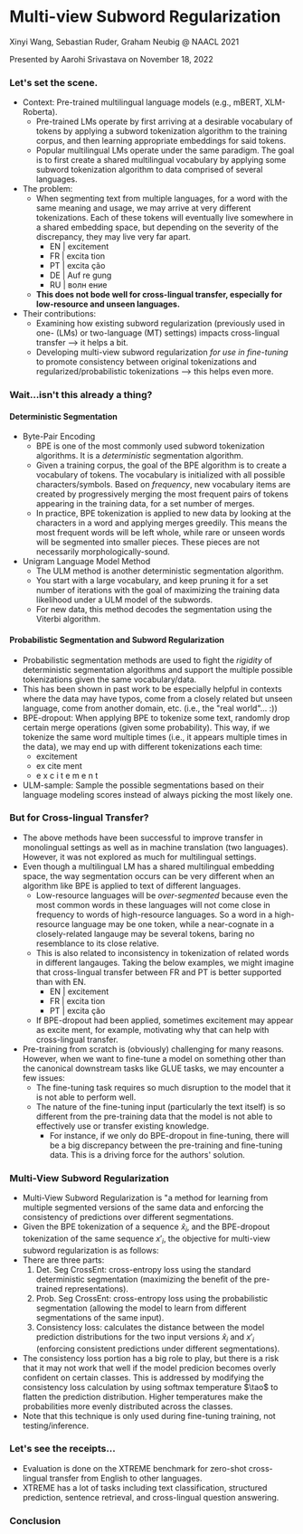 # Multi-view Subword Regularization

Xinyi Wang, Sebastian Ruder, Graham Neubig @ NAACL 2021

Presented by Aarohi Srivastava on November 18, 2022

### Let's set the scene.
* Context: Pre-trained multilingual language models (e.g., mBERT, XLM-Roberta).
  * Pre-trained LMs operate by first arriving at a desirable vocabulary of tokens by applying a subword tokenization algorithm to the training corpus, and then learning appropriate embeddings for said tokens.
  * Popular multilingual LMs operate under the same paradigm.  The goal is to first create a shared multilingual vocabulary by applying some subword tokenization algorithm to data comprised of several languages.
* The problem: 
  * When segmenting text from multiple languages, for a word with the same meaning and usage, we may arrive at very different tokenizations.  Each of these tokens will eventually live somewhere in a shared embedding space, but depending on the severity of the discrepancy, they may live very far apart.  
    * EN | excitement
    * FR | excita tion
    * PT | excita ção
    * DE | Auf re gung
    * RU | волн ение
  * **This does not bode well for cross-lingual transfer, especially for low-resource and unseen languages.** 
* Their contributions: 
  * Examining how existing subword regularization (previously used in one- (LMs) or two-language (MT) settings) impacts cross-lingual transfer --> it helps a bit.
  * Developing multi-view subword regularization *for use in fine-tuning* to promote consistency between original tokenizations and regularized/probabilistic tokenizations --> this helps even more.

### Wait...isn't this already a thing?

#### Deterministic Segmentation
* Byte-Pair Encoding 
  * BPE is one of the most commonly used subword tokenization algorithms.  It is a *deterministic* segmentation algorithm.
  * Given a training corpus, the goal of the BPE algorithm is to create a vocabulary of tokens.  The vocabulary is initialized with all possible characters/symbols.  Based on *frequency*, new vocabulary items are created by progressively merging the most frequent pairs of tokens appearing in the training data, for a set number of merges.
  * In practice, BPE tokenization is applied to new data by looking at the characters in a word and applying merges greedily.  This means the most frequent words will be left whole, while rare or unseen words will be segmented into smaller pieces.  These pieces are not necessarily morphologically-sound.
* Unigram Language Model Method
  * The ULM method is another deterministic segmentation algorithm.  
  * You start with a large vocabulary, and keep pruning it for a set number of iterations with the goal of maximizing the training data likelihood under a ULM model of the subwords.  
  * For new data, this method decodes the segmentation using the Viterbi algorithm.

#### Probabilistic Segmentation and Subword Regularization
* Probabilistic segmentation methods are used to fight the *rigidity* of deterministic segmentation algorithms and support the multiple possible tokenizations given the same vocabulary/data.  
* This has been shown in past work to be especially helpful in contexts where the data may have typos, come from a closely related but unseen language, come from another domain, etc.  (i.e., the "real world"... :))
* BPE-dropout: When applying BPE to tokenize some text, randomly drop certain merge operations (given some probability).  This way, if we tokenize the same word multiple times (i.e., it appears multiple times in the data), we may end up with different tokenizations each time:
  * excitement
  * ex cite ment
  * e x c i t e m e n t
* ULM-sample: Sample the possible segmentations based on their language modeling scores instead of always picking the most likely one.

### But for Cross-lingual Transfer?
* The above methods have been successful to improve transfer in monolingual settings as well as in machine translation (two languages).  However, it was not explored as much for multilingual settings.
* Even though a multilingual LM has a shared multilingual embedding space, the way segmentation occurs can be very different when an algorithm like BPE is applied to text of different languages.
  * Low-resource languages will be *over-segmented* because even the most common words in these languages will not come close in frequency to words of high-resource languages.  So a word in a high-resource language may be one token, while a near-cognate in a closely-related langauge may be several tokens, baring no resemblance to its close relative.
  * This is also related to inconsistency in tokenization of related words in different langauges.  Taking the below examples, we might imagine that cross-lingual transfer between FR and PT is better supported than with EN.   
    * EN | excitement
    * FR | excita tion
    * PT | excita ção
  * If BPE-dropout had been applied, sometimes excitement may appear as excite ment, for example, motivating why that can help with cross-lingual transfer.
* Pre-training from scratch is (obviously) challenging for many reasons.  However, when we want to fine-tune a model on something other than the canonical downstream tasks like GLUE tasks, we may encounter a few issues:
  * The fine-tuning task requires so much disruption to the model that it is not able to perform well.
  * The nature of the fine-tuning input (particularly the text itself) is so different from the pre-training data that the model is not able to effectively use or transfer existing knowledge.
    * For instance, if we only do BPE-dropout in fine-tuning, there will be a big discrepancy between the pre-training and fine-tuning data.  This is a driving force for the authors' solution. 

### Multi-View Subword Regularization
* Multi-View Subword Regularization is "a method for learning from multiple segmented versions of the same data and enforcing the consistency of predictions over different segmentations.
* Given the BPE tokenization of a sequence $\hat{x}_i$, and the BPE-dropout tokenization of the same sequence $x'_i$, the objective for multi-view subword regularization is as follows:
* There are three parts:
  1. Det.  Seg CrossEnt: cross-entropy loss using the standard deterministic segmentation (maximizing the benefit of the pre-trained representations).
  2. Prob. Seg CrossEnt: cross-entropy loss using the probabilistic segmentation (allowing the model to learn from different segmentations of the same input).
  3. Consistency loss: calculates the distance between the model prediction distributions for the two input versions $\hat{x}_i$ and $x'_i$ (enforcing consistent predictions under different segmentations).
* The consistency loss portion has a big role to play, but there is a risk that it may not work that well if the model predicion becomes overly confident on certain classes.  This is addressed by modifying the consistency loss calculation by using softmax temperature $\tao$ to flatten the prediction distribution.  Higher temperatures make the probabilities more evenly distributed across the classes.
* Note that this technique is only used during fine-tuning training, not testing/inference.

### Let's see the receipts...
* Evaluation is done on the XTREME benchmark for zero-shot cross-lingual transfer from English to other languages.  
 * XTREME has a lot of tasks including text classification, structured prediction, sentence retrieval, and cross-lingual question answering.


### Conclusion 
